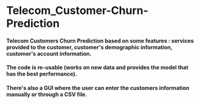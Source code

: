 # Telecom_Customer-Churn-Prediction
#### Telecom Customers Churn Prediction based on some features : services provided to the customer, customer's demographic information, customer's account information.
#### The code is re-usable  (works on new data and provides the model that has the best performance).
#### There's also a GUI where the user can enter the customers information manually or through a CSV file. 

